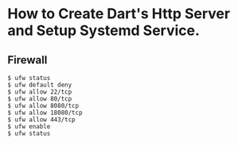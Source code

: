 # How to Create Dart's Http Server and Setup Systemd Service.


## Firewall

```
$ ufw status
$ ufw default deny
$ ufw allow 22/tcp
$ ufw allow 80/tcp
$ ufw allow 8080/tcp
$ ufw allow 18080/tcp
$ ufw allow 443/tcp
$ ufw enable
$ ufw status
```

## 
